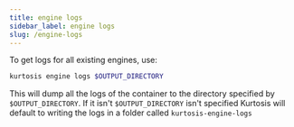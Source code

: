 ```yaml
---
title: engine logs
sidebar_label: engine logs
slug: /engine-logs
---
```


To get logs for all existing engines, use:

```bash
kurtosis engine logs $OUTPUT_DIRECTORY
```

This will dump all the logs of the container to the directory specified by `$OUTPUT_DIRECTORY`. If it isn't `$OUTPUT_DIRECTORY` isn't specified
Kurtosis will default to writing the logs in a folder called `kurtosis-engine-logs`
